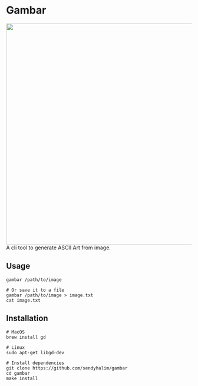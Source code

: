 # Gambar
<img src="https://raw.githubusercontent.com/sendyhalim/gambar/master/examples/result.png" width="600">
A cli tool to generate ASCII Art from image.

## Usage
```
gambar /path/to/image

# Or save it to a file
gambar /path/to/image > image.txt
cat image.txt
```

## Installation
```
# MacOS
brew install gd

# Linux
sudo apt-get libgd-dev

# Install dependencies
git clone https://github.com/sendyhalim/gambar
cd gambar
make install
```
